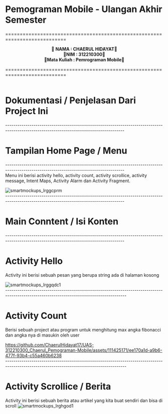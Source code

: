 # Pemograman Mobile - Ulangan Akhir  Semester
===========================================================================<br>
<p align="center">
 &#128640 <b>NAMA          :  CHAERUL HIDAYAT</b>&#128640 <br> 
  &#128640<b>NIM           :  312210300</b>&#128640 <br>
 &#128640<b>Mata Kuliah   :  Pemrograman Mobile</b>&#128640 <br>
</p>
===========================================================================<br><br>

# Dokumentasi / Penjelasan Dari Project Ini 
-----------------------------------------------------------------------------------------------------------------------------------------<br>
# Tampilan Home Page / Menu
-----------------------------------------------------------------------------------------------------------------------------------------<br>
Menu ini berisi activity hello, activity count, activity scrollice, activity message, Intent Maps, Activity Alarm dan Activity Fragment.

![smartmockups_lrggcprm](https://github.com/ChaerulHidayat17/UAS-312210300_Chaerul_Pemograman-Mobile/assets/111425171/2b4cc84e-f993-40d8-b3f1-fbe55b9fe2df)<br>
-----------------------------------------------------------------------------------------------------------------------------------------<br>
# Main Conntent / Isi Konten
-----------------------------------------------------------------------------------------------------------------------------------------<br>
# Activity Hello 
Activity ini berisi sebuah pesan yang berupa string ada di halaman kosong

![smartmockups_lrggqdc1](https://github.com/ChaerulHidayat17/UAS-312210300_Chaerul_Pemograman-Mobile/assets/111425171/feaef4ee-f3db-40f5-81a3-6b9951a7bbe1)<br>
------------------------------------------------------------------------------------------------------------------------------------------<br>
# Activity Count
Berisi sebuah project atau program untuk menghitung max angka fibonacci dan angka nya di masukin oleh user



https://github.com/ChaerulHidayat17/UAS-312210300_Chaerul_Pemograman-Mobile/assets/111425171/ee170a1d-a9b6-477f-93b4-c55a460b6238<br>
------------------------------------------------------------------------------------------------------------------------------------------<br>
# Activity Scrollice / Berita
Activity ini berisi sebuah berita atau artikel yang kita buat sendiri dan bisa di scroll
![smartmockups_lrghgod1](https://github.com/ChaerulHidayat17/UAS-312210300_Chaerul_Pemograman-Mobile/assets/111425171/78295bda-fd21-402d-b62d-27618fa48ec0)


